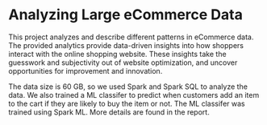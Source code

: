 # Analyzing Large eCommerce Data
This project analyzes and describe different patterns in eCommerce data. The provided analytics provide data-driven insights into how shoppers interact with the online shopping website. These insights take the guesswork and subjectivity out of website optimization, and uncover opportunities for improvement and innovation.

The data size is 60 GB, so we used Spark and Spark SQL to analyze the data. We also trained a ML classifer to predict when customers add an item to the cart if they are likely to buy the item or not. The ML classifer was trained using Spark ML. More details are found in the report.
